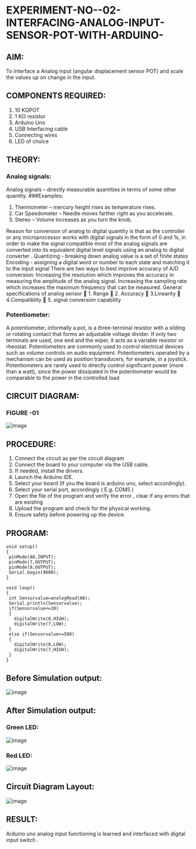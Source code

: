 # EXPERIMENT-NO--02-INTERFACING-ANALOG-INPUT-SENSOR-POT-WITH-ARDUINO-
## AIM:  
To interface a Analog  input (angular displacement sensor POT) and scale the values up on change in the input.

## COMPONENTS REQUIRED:
1.	10 KΩPOT
2.	1 KΩ resistor 
3.	Arduino Uno 
4.	USB Interfacing cable 
5.	Connecting wires 
6.	LED of choice 


## THEORY: 
### Analog signals:
Analog signals – directly measurable quantities in terms of some other quantity.
###Examples:
1. Thermometer – mercury height rises as temperature rises.
2. Car Speedometer – Needle moves farther right as you accelerate.
3. Stereo – Volume increases as you turn the knob.

Reason for conversion of analog to digital quantity is that as the controller or any microprocessor works with digital signals in the form of 0 and 1s, in order to make the signal compatible  most of the analog signals are converted into its equivalent digital level signals using an analog to digital converter .
Quantizing - breaking down analog value is a set of finite states
Encoding - assigning a digital word or number to each state and matching it to the input signal
 There are two ways to best improve accuracy of A/D conversion:
Increasing the resolution which improves the accuracy in measuring the amplitude of the analog signal.
Increasing the sampling rate which increases the maximum frequency that can be measured.
General specifications of analog sensor
	1. Range
	2. Accuracy
	3.Linearity
	4.Compatiblity
	5. signal conversion capability

### Potentiometer:
A potentiometer, informally a pot, is a three-terminal resistor with a sliding or rotating contact that forms an adjustable voltage divider. If only two terminals are used, one end and the wiper, it acts as a variable resistor or rheostat.
Potentiometers are commonly used to control electrical devices such as volume controls on audio equipment. Potentiometers operated by a mechanism can be used as position transducers, for example, in a joystick. Potentiometers are rarely used to directly control significant power (more than a watt), since the power dissipated in the potentiometer would be comparable to the power in the controlled load
## CIRCUIT DIAGRAM:
### FIGURE -01
![image](https://user-images.githubusercontent.com/36288975/163530788-eec3cdc3-95e8-4d2d-8349-6d0ea4c9439c.png)
## PROCEDURE:
1.	Connect the circuit as per the circuit diagram 
2.	Connect the board to your computer via the USB cable.
3.	If needed, install the drivers.
4.	Launch the Arduino IDE.
5.	Select your board (If you the board is arduino uno, select accordingly).
6.	Select your serial port, accordingly ( E.g. COM5 )
7.	Open the file of the program  and verify the error , clear if any errors that are existing 
8.	Upload the program and check for the physical working. 
9.	Ensure safety before powering up the device.
## PROGRAM:
```
void setup()
{
 pinMode(A0,INPUT);
 pinMode(7,OUTPUT);
 pinMode(8,OUTPUT);
 Serial.begin(9600);
}

void loop()
{
 int Sensorvalue=analogRead(A0);
 Serial.println(Sensorvalue);
 if(Sensorvalue<=30)
 {
   digitalWrite(8,HIGH);
   digitalWrite(7,LOW);
 }
 else if(Sensorvalue>=500)
 {
   digitalWrite(8,LOW);
   digitalWrite(7,HIGH);
 }
}
```
## Before Simulation output:
![image](https://user-images.githubusercontent.com/94164665/199761117-3b59f465-4608-4fdd-9191-3a01f3b19aa3.png)

## After Simulation output:
### Green LED:
![image](https://user-images.githubusercontent.com/94164665/199760478-07326f65-e10b-4d87-801d-ab55e459b861.png)
### Red LED:
![image](https://user-images.githubusercontent.com/94164665/199760651-d708f690-d576-4105-9606-fa565cc686d3.png)
## Circuit Diagram Layout:
![image](https://user-images.githubusercontent.com/94164665/199761476-f0ec9450-29e3-45cf-82da-bda9cddad5f7.png)

## RESULT:
Arduino uno analog input functioning is learned and interfaced with digital input switch .
